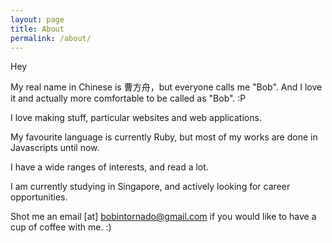 ```yaml
---
layout: page
title: About
permalink: /about/
---
```


Hey 

My real name in Chinese is 曹方舟，but everyone calls me "Bob". And I love it and actually more comfortable to be called as "Bob". :P

I love making stuff, particular websites and web applications. 

My favourite language is currently Ruby, but most of my works are done in Javascripts until now. 

I have a wide ranges of interests, and read a lot.

I am currently studying in Singapore, and actively looking for career opportunities.

Shot me an email [at] bobintornado@gmail.com if you would like to have a cup of coffee with me. :) 